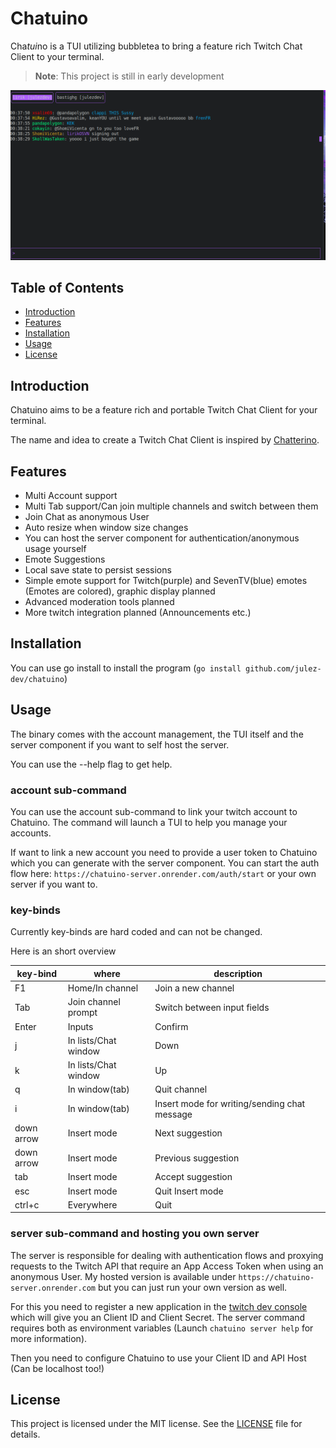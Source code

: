 # Chatuino

Cha*tui*no is a TUI utilizing bubbletea to bring a feature rich Twitch Chat Client to your terminal.

> **Note**: This project is still in early development

![Screenshot of chatuino showing liriks twitch chat.](doc/lirik.png)

## Table of Contents

- [Introduction](#introduction)
- [Features](#features)
- [Installation](#installation)
- [Usage](#usage)
- [License](#license)

## Introduction

Chatuino aims to be a feature rich and portable Twitch Chat Client for your terminal.

The name and idea to create a Twitch Chat Client is inspired by [Chatterino](https://github.com/Chatterino/chatterino2).

## Features

- Multi Account support
- Multi Tab support/Can join multiple channels and switch between them
- Join Chat as anonymous User
- Auto resize when window size changes
- You can host the server component for authentication/anonymous usage yourself
- Emote Suggestions
- Local save state to persist sessions
- Simple emote support for Twitch(purple) and SevenTV(blue) emotes (Emotes are colored), graphic display planned
- Advanced moderation tools planned
- More twitch integration planned (Announcements etc.)

## Installation

You can use go install to install the program (`go install github.com/julez-dev/chatuino`)

## Usage

The binary comes with the account management, the TUI itself and the server component if you want to self host the server.

You can use the --help flag to get help.

### account sub-command

You can use the account sub-command to link your twitch account to Chatuino. The command will launch a TUI to help you manage your accounts.

If want to link a new account you need to provide a user token to Chatuino which you can generate with the server component. You can start the auth flow here: `https://chatuino-server.onrender.com/auth/start` or your own server if you want to.

### key-binds

Currently key-binds are hard coded and can not be changed.

Here is an short overview

| key-bind | where | description |
| -------- | ----- | ----------- |
| F1       | Home/In channel | Join a new channel |
| Tab | Join channel prompt | Switch between input fields |
| Enter | Inputs | Confirm |
| j | In lists/Chat window | Down |
| k | In lists/Chat window | Up |
| q | In window(tab) | Quit channel |
| i | In window(tab) | Insert mode for writing/sending chat message |
| down arrow | Insert mode | Next suggestion |
| down arrow | Insert mode | Previous suggestion |
| tab | Insert mode | Accept suggestion |
| esc | Insert mode | Quit Insert mode |
| ctrl+c | Everywhere | Quit |

### server sub-command and hosting you own server

The server is responsible for dealing with authentication flows and proxying requests to the Twitch API that require an App Access Token when using an anonymous User. My hosted version is available under `https://chatuino-server.onrender.com` but you can just run your own version as well.

For this you need to register a new application in the [twitch dev console](https://dev.twitch.tv/console) which will give you an Client ID and Client Secret. The server command requires both as environment variables (Launch `chatuino server help` for more information).

Then you need to configure Chatuino to use your Client ID and API Host (Can be localhost too!)

## License

This project is licensed under the MIT license. See the [LICENSE](LICENSE) file for details.
